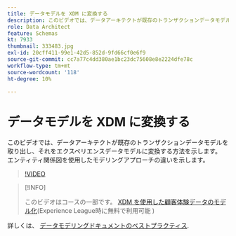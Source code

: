 ```yaml
---
title: データモデルを XDM に変換する
description: このビデオでは、データアーキテクトが既存のトランザクションデータモデルを取り出し、それをエクスペリエンスデータモデルに変換する方法を示します。 エンティティ関係図を使用したモデリングアプローチの違いを示します。
role: Data Architect
feature: Schemas
kt: 7933
thumbnail: 333483.jpg
exl-id: 20cff411-99e1-42d5-852d-9fd66cf0e6f9
source-git-commit: cc7a77c4dd380ae1bc23dc75608e8e2224dfe78c
workflow-type: tm+mt
source-wordcount: '118'
ht-degree: 10%

---
```


# データモデルを XDM に変換する

このビデオでは、データアーキテクトが既存のトランザクションデータモデルを取り出し、それをエクスペリエンスデータモデルに変換する方法を示します。 エンティティ関係図を使用したモデリングアプローチの違いを示します。

>[!VIDEO](https://video.tv.adobe.com/v/333483?quality=12&learn=on)

>[!INFO]
>
> このビデオはコースの一部です。 [XDM を使用した顧客体験データのモデル化](https://experienceleague.adobe.com/?recommended=ExperiencePlatform-D-1-2021.1.xdm)(Experience League時に無料で利用可能 )

詳しくは、 [データモデリングドキュメントのベストプラクティス](https://experienceleague.adobe.com/docs/experience-platform/xdm/schema/best-practices.html?lang=ja).
